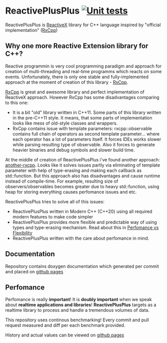 # ReactivePlusPlus [![Unit tests](https://github.com/victimsnino/ReactivePlusPlus/actions/workflows/Tests.yml/badge.svg?branch=main)](https://github.com/victimsnino/ReactivePlusPlus/actions/workflows/Tests.yml)

ReactivePlusPlus is [ReactiveX](https://reactivex.io/) library for C++ language inspired by "official implementation" ([RxCpp](https://github.com/ReactiveX/RxCpp)) 

## Why one more Reactive Extension library for C++?

Reactive programmin is very cool programming paradigm and approach for creation of multi-threading and real-time programms which reacts on some events. Unfortunately, there is only one stable and fully-implemented approach at the moment of creation of this library - [RxCpp](https://github.com/ReactiveX/RxCpp). 

[RxCpp](https://github.com/ReactiveX/RxCpp) is great and awesome library and perfect implementation of ReactiveX approach. However RxCpp has some disadvantages comparing to this one:
- It is a bit "old" library written in C++11. Some parts of this library written in the pre-C++11 style. It means, that some parts of implementation looks like mess of old-style classes and wrappers. 
- RxCpp contains issue with template parameters:  rxcpp::observable contains full chain of operators as second template parameter... where each operator has a lot of parameters itself. It forces IDEs works slower while parsing resulting type of observable. Also it forces to generate heavier binaries and debug symbols and slower build time.

At the middle of creation of ReactivePlusPlus i've found another approach: [another-rxcpp](https://github.com/CODIANZ/another-rxcpp). Looks like it solves issues partly via eliminating of template parameter  with help of type-erasing and making each callback as std::function. But this approach also has disadvantages and cause runtime instead of compile-time. For example, resulting size of observers/observables becomes greater due to heavy std::function, using heap for storing everything causes perfomance issues and etc.

ReactivePlusPlus tries to solve all of this issues:
- ReactivePlusPlus written in Modern C++ (C++20) using all required modern features to make code simpler
- ReactivePlusPlus provides more flexible and predictable way of using types and type-erasing mechanism. Read about this in [Perfomance vs Flexibility]()
- ReactivePlusPlus written with the care about perfomance in mind. 
## Documentation

Repository contains doxygen documentation which generated per commit and placed on [github pages](https://victimsnino.github.io/ReactivePlusPlus/docs/html/index.html)

## Perfomance
Perfomance is really **important**! It is **doubly important** when we speak about **realtime applications and libraries**! **ReactivePlusPlus** targets as a realtime library to process and handle a tremendous volumes of data. 

This repository uses continous benchmarking! Every commit and pull request measured and diff per each benchmark provided. 

History and actual values can be viewed on [github pages](https://victimsnino.github.io/ReactivePlusPlus/benchmark)
